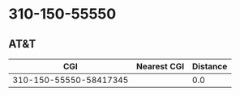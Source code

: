 # 310-150-55550
## AT&T


| CGI | Nearest CGI | Distance |
|-----|-------------|----------|
| 310-150-55550-58417345 |  | 0.0 |
